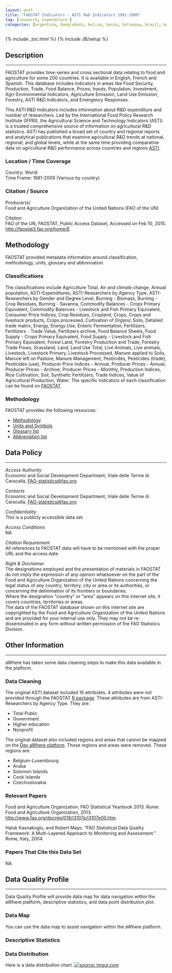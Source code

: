 ```yaml
---
layout: post
title: "FAOSTAT Indicators - ASTI R&D Indicators 1981-2009"
tag: [research, expenditure ]
categories: [argentina, bangladesh, belize, benin, botswana, brazil, burkina faso, burundi, chile, china, colombia, congo, costa rica, dominican republic, el salvador, eritrea, ethiopia, gabon, the gambia, ghana, guatemala, guinea, honduras, india, indonesia, iran, jordan, kenya, laos, madagascar, malawi, malaysia, mali, mauritania, mauritius, mexico, morocco, mozambique, myanmar, namibia, nepal, nicaragua, niger, nigeria, pakistan, panama, papua new guinea, paraguay, philippines, rwanda, senegal, sierra leone, south africa, sri lanka, sudan, syria, tanzania, togo, tunisia, uganda, uruguay, vietnam, zambia]
---
```


{% include _toc.html %}
{% include JB/setup %}


## Description
---
FAOSTAT provides time-series and cross sectional  data relating to food and agriculture for some 200 countries. It is available in English, French and Spanish. This database includes indicators in areas like Food Security, Production, Trade, Food Balance, Prices, Inputs, Population, Investment, Agri-Environmental Indicators, Agriculture Emission, Land Use Emission, Forestry, ASTI R&D Indicators, and Emergency Responses.   

This ASTI R&D Indicators includes information about R&D expenditure and number of researchers. Led by the International Food Policy Research Institute (IFPRI), the Agricultural Science and Technology Indicators (ASTI) is a trusted comprehensive source of information on agricultural R&D statistics. ASTI has published a broad set of country and regional reports and analytical publications that examine agricultural R&D trends at national, regional; and global levels, while at the same time providing comparative data on agricultural R&D performance across countries and regions [ASTI][6].   


### Location / Time Coverage
Country: World  
Time Frame: 1981-2009 (Various by country)  

### Citation / Source
Producer(s)   
Food and Agriculture Organization of the United Nations (FAO of the UN) 

Citation  
FAO of the UN, FAOSTAT, Public Access Dataset, Accessed on Feb 10, 2015. http://faostat3.fao.org/home/E

## Methodology

FAOSTAT provided metadata information around classification, methodology, units, glossary and abbreviation.
 
### Classifications

The classifications include Agriculture Total, Air and climate change, Annual population, ASTI-Expenditures, ASTI-Researchers by Agency Type, ASTI-Researchers by Gender and Degree Level, Burning - Biomass, Burning - Crop Residues, Burning - Savanna, Commodity Balances - Crops Primary Equivalent, Commodity Balances - Livestock and Fish Primary Equivalent, Consumer Price Indices, Crop Residues, Cropland, Crops, Crops and livestock products, Crops processed, Cultivation of Organic Soils, Detailed trade matrix, Energy, Energy Use, Enteric Fermentation, Fertilizers, Fertilizers - Trade Value, Fertilizers archive, Food Balance Sheets, Food Supply - Crops Primary Equivalent, Food Supply - Livestock and Fish Primary Equivalent, Forest Land, Forestry Production and Trade, Forestry Trade Flows, Grassland, Land, Land Use Total, Live Animals, Live animals, Livestock, Livestock Primary, Livestock Processed, Manure applied to Soils, Manure left on Pasture, Manure Management, Pesticides, Pesticides (trade), Pesticides (use), Producer Price Indices - Annual, Producer Prices - Annual, Producer Prices - Archive, Producer Prices - Monthly, Production Indices, Rice Cultivation, Soil, Synthetic Fertilizers, Trade Indices, Value of Agricultural Production, Water. The specific indicators of each classification can be found on [FAOSTAT][1]

### Methodology    
FAOSTAT provides the following resources:

- [Methodology][2] 
- [Units and Symbols][3]   
- [Glossary list][4]
- [Abbreviation list][5]    

## Data Policy
----
*Access Authority*  
Economic and Social Development Department, Viale delle Terme di Caracalla, FAO-statistics@fao.org

*Contacts*  
Economic and Social Development Department, Viale delle Terme di Caracalla, FAO-statistics@fao.org

*Confidentiality*  
This is a publicly accessible data set.

*Access Conditions*  
NA 

*Citation Requirement*  
All references to FAOSTAT data will have to be mentioned with the proper URL and the access date.

*Right & Disclaimer*  
The designations employed and the presentation of materials in FAOSTAT do not imply the expression of any opinion whatsoever on the part of the Food and Agriculture Organization of the United Nations concerning the legal status of any country, territory, city or area or its authorities, or concerning the delimination of its frontiers or boundaries.  
Where the designation "country" or "area" appears on this internet site, it covers countries, territories or areas.  
The data of the FAOSTAT database shown on this internet site are copyrighted by the Food and Agriculture Organization of the United Nations and are provided for your internal use only. They may not be re-disseminated in any form without written permission of the FAO Statistics Division.  

## Other Information
----
aWhere has taken some data cleaning steps to make this data available in the platform. 

### Data Cleaning
The original ASTI dataset included 16 attributes. 4 attributes were not provided through the FAOSTAT [R package][7]. These attributes are from ASTI-Researchers by Agency Type. They are:

- Total Public
- Government
- Higher education
- Nonprofit

The original dataset also included regions and areas that cannot be mapped on the [Dev aWhere platform][8]. Those regions and areas were removed. These regions are: 
  
- Belgium-Luxembourg
- Aruba
- Solomon Islands
- Cook Islands
- Czechoslovakia

### Relevant Papers
Food and Agriculture Organization. FAO Statistical Yearbook 2013. Rome: Food and Agriculture Organization, 2013. http://www.fao.org/docrep/018/i3107e/i3107e00.htm.  

Haluk Kasnakoglu, and Robert Mayo. “FAO Statistical Data Quality Framework: A Multi-Layered Approach to Monitoring and Assessment.” Rome, Italy, 2004.

### Papers That Cite this Data Set
NA

## Data Quality Profile
----
Data Quality Profile will provide data map for data navigation within the aWhere platform, descriptive statistics, and data point distribution plot. 

### Data Map
You can use the data map to assist navigation within the aWhere platform. 
<script src="https://gist.github.com/yizhexu/50aa86aeb2cf1f487fac.js"></script>

### Descriptive Statistics
<script src="https://gist.github.com/yizhexu/ab3d93b10e4d1265cfd3.js"></script>

### Data Distribution
Here is a data distribution chart. 
<a href="http://imgur.com/AM3e9Vc"><img src="http://i.imgur.com/AM3e9Vc.png" title="source: imgur.com" /></a>


[1]: http://faostat3.fao.org/mes/classifications/E "Classifications" 
[2]: http://faostat3.fao.org/mes/methodology_list/E "Methods & Standards"
[3]: http://faostat3.fao.org/mes/units/E "Standard Units and Symbols used in FAOSTAT"
[4]: http://faostat3.fao.org/mes/glossary/E "Glossary List"
[5]: http://faostat3.fao.org/mes/abbreviations/E "Abbreviations List"
[6]: http://faostat3.fao.org/download/E/*/E "Agri-Environmental Indicators"
[7]: http://cran.r-project.org/web/packages/FAOSTAT/index.html "FAOSTAT: A complementary package to the FAOSTAT database and the Statistical Yearbook of the Food and Agricultural Organization of the United Nations"
[8]: http://apps.awhere.com/ "aWhere Platform"